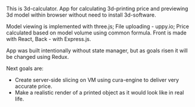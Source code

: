 This is 3d-calculator.
App for calculating 3d-printing price and previewing 3d model within browser without need to install 3d-software.

Model viewing is implemented with three.js; File uploading - uppy.io; Price calculated based on model volume using common formula.
Front is made with React, Back - with Express.js.

App was built intentionally without state manager, but as goals risen it will be changed using Redux.

Next goals are:
- Create server-side slicing on VM using cura-engine to deliver very accurate price.
- Make a realistic render of a printed object as it would look like in real life.
